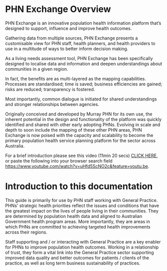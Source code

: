 # PHN Exchange Overview

PHN Exchange is an innovative population health information platform that’s designed to support, influence and improve health outcomes.  
 
Gathering data from multiple sources, PHN Exchange presents a customisable view for PHN staff, health planners, and health providers to use in a multitude of ways to better inform decision making. 
 
As a living needs assessment tool, PHN Exchange has been specifically designed to localise data and information and deepen understandings about communities in a given region. 
 
In fact, the benefits are as multi-layered as the mapping capabilities. Processes are standardised; time is saved; business efficiencies are gained; risks are reduced; transparency is fostered. 

Most importantly, common dialogue is initiated for shared understandings and stronger relationships between agencies. 
 
Originally conceived and developed by Murray PHN for its own use, the inherent potential in the design and functionality of the platform was quickly identified and shared with other early adopting PHNs. Evolving in scale and depth to soon include the mapping of these other PHN areas, PHN Exchange is now poised with the capacity and scalability to become the primary population health service planning platform for the sector across Australia.  
  
For a brief introduction please see this video (11min 20 secs) [CLICK HERE](https://www.youtube.com/watch?v=uHfd5ScNO2c&feature=youtu.be), or paste the following into your browser search field https://www.youtube.com/watch?v=uHfd5ScNO2c&feature=youtu.be.

# Introduction to this documentation

This guide is primarily for use by PHN staff working with General Practice.
PHNs' strategic health priorities reflect the issues and conditions that have the greatest impact on the lives of people living in their communities. They are determined by population health data and aligned to Australian Government health program areas. More importantly, they are areas in which PHNs are committed to achieving targeted health improvements across their regions.

Staff supporting and / or interacting with General Practice are a key enabler for PHNs to improve population health outcomes. Working in a relationship of trust, they form a vital link into the General Practice sector supporting improved data quality and better outcomes for patients / clients of the practice, as well as long term business sustainability of practices. 
